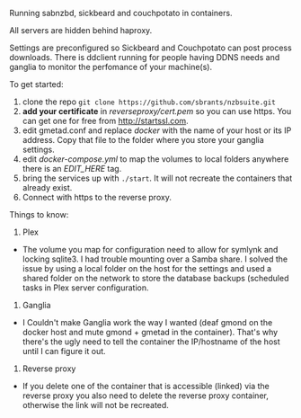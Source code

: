 Running sabnzbd, sickbeard and couchpotato in containers.

All servers are hidden behind haproxy.

Settings are preconfigured so Sickbeard and Couchpotato can post process downloads.
There is ddclient running for people having DDNS needs and ganglia to monitor the perfomance of your machine(s).

To get started:

1. clone the repo ```git clone https://github.com/sbrants/nzbsuite.git```
1. __add your certificate__ in _reverseproxy/cert.pem_ so you can use https. You can get one for free from http://startssl.com.
1. edit gmetad.conf and replace _docker_ with the name of your host or its IP address. Copy that file to the folder where you store your ganglia settings.
1. edit _docker-compose.yml_ to map the volumes to local folders anywhere there is an _EDIT_HERE_ tag.
1. bring the services up with ```./start```. It will not recreate the containers that already exist.
1. Connect with https to the reverse proxy.

Things to know:

1. Plex
 - The volume you map for configuration need to allow for symlynk and locking sqlite3. I had trouble mounting over a Samba share. I solved the issue by using a local folder on the host for the settings and used a shared folder on the network to store the database backups (scheduled tasks in Plex server configuration.
1. Ganglia
 - I Couldn't make Ganglia work the way I wanted (deaf gmond on the docker host and mute gmond + gmetad in the container). That's why there's the ugly need to tell the container the IP/hostname of the host until I can figure it out.
1. Reverse proxy
 - If you delete one of the container that is accessible (linked) via the reverse proxy you also need to delete the reverse proxy container, otherwise the link will not be recreated.
